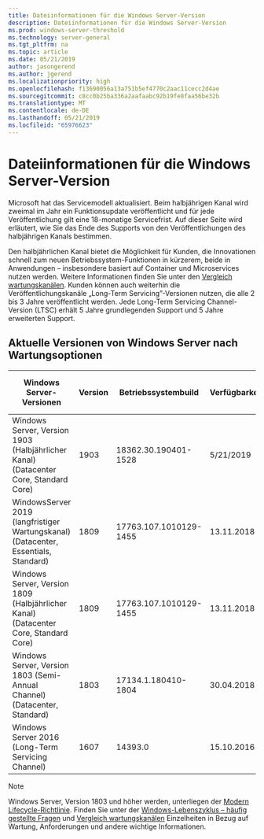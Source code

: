 ```yaml
---
title: Dateiinformationen für die Windows Server-Version
description: Dateiinformationen für die Windows Server-Version
ms.prod: windows-server-threshold
ms.technology: server-general
ms.tgt_pltfrm: na
ms.topic: article
ms.date: 05/21/2019
author: jasongerend
ms.author: jgerend
ms.localizationpriority: high
ms.openlocfilehash: f13690056a13a751b5ef4770c2aac11cecc2d4ae
ms.sourcegitcommit: c8cc0b25ba336a2aafaabc92b19fe8faa56be32b
ms.translationtype: MT
ms.contentlocale: de-DE
ms.lasthandoff: 05/21/2019
ms.locfileid: "65976623"
---
```

# <a name="windows-server-release-information"></a>Dateiinformationen für die Windows Server-Version

Microsoft hat das Servicemodell aktualisiert. Beim halbjährigen Kanal wird zweimal im Jahr ein Funktionsupdate veröffentlicht und für jede Veröffentlichung gilt eine 18-monatige Servicefrist. Auf dieser Seite wird erläutert, wie Sie das Ende des Supports von den Veröffentlichungen des halbjährigen Kanals bestimmen.

Den halbjährlichen Kanal bietet die Möglichkeit für Kunden, die Innovationen schnell zum neuen Betriebssystem-Funktionen in kürzerem, beide in Anwendungen – insbesondere basiert auf Container und Microservices nutzen werden. Weitere Informationen finden Sie unter den [Vergleich wartungskanälen](..\get-started-19\servicing-channels-19.md). Kunden können auch weiterhin die Veröffentlichungskanäle „Long-Term Servicing”-Versionen nutzen, die alle 2 bis 3 Jahre veröffentlicht werden. Jede Long-Term Servicing Channel-Version (LTSC) erhält 5 Jahre grundlegenden Support und 5 Jahre erweiterten Support.

## <a name="windows-server-current-versions-by-servicing-option"></a>Aktuelle Versionen von Windows Server nach Wartungsoptionen

| Windows Server-Versionen | Version | Betriebssystembuild | Verfügbarkeit | Enddatum für grundlegenden Support|Enddatum für erweiterten Support |
|----------------|---------|----------|----------|---------|----------|
| Windows Server, Version 1903 (Halbjährlicher Kanal) (Datacenter Core, Standard Core) | 1903  | 18362.30.190401-1528 | 5/21/2019 | 12/08/2020 | Anmerkungen zu dieser Version |
|WindowsServer 2019 (langfristiger Wartungskanal) (Datacenter, Essentials, Standard)|1809|17763.107.1010129-1455|13.11.2018|09.01.2024|09.01.2029|
|Windows Server, Version 1809 (Halbjährlicher Kanal) (Datacenter Core, Standard Core)|1809|17763.107.1010129-1455|13.11.2018|5/12/2020|Anmerkungen zu dieser Version|
| Windows Server, Version 1803 (Semi-Annual Channel) (Datacenter, Standard)| 1803 |17134.1.180410-1804 |30.04.2018| 12.11.2019|Anmerkungen zu dieser Version|
| Windows Server 2016 (Long-Term Servicing Channel)| 1607 | 14393.0 | 15.10.2016 |11.01.2022| 11.01.2027|

>[!NOTE]
> Windows Server, Version 1803 und höher werden, unterliegen der [Modern Lifecycle-Richtlinie](https://support.microsoft.com/help/30881). Finden Sie unter der [Windows-Lebenszyklus – häufig gestellte Fragen](https://support.microsoft.com/help/18581/lifecycle-faq-windows-products) und [Vergleich wartungskanälen](..\get-started-19\servicing-channels-19.md) Einzelheiten in Bezug auf Wartung, Anforderungen und andere wichtige Informationen.
